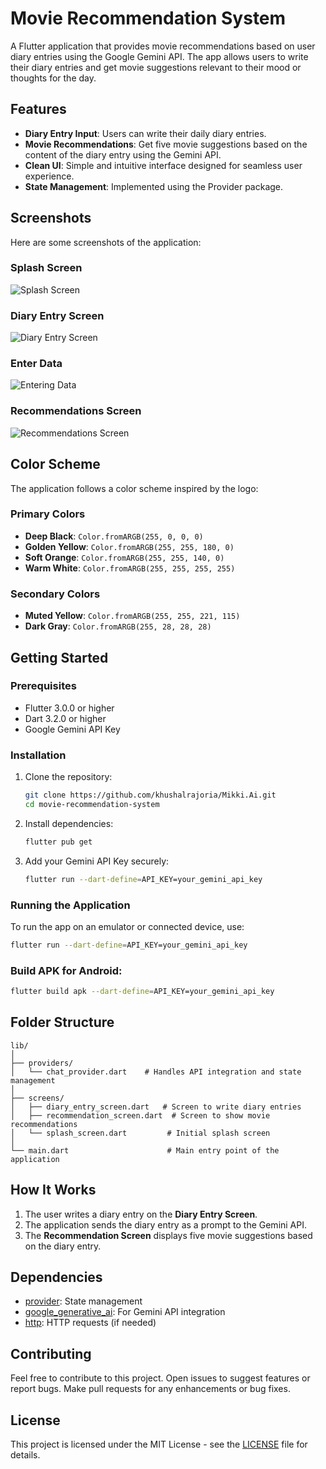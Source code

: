 # Movie Recommendation System

A Flutter application that provides movie recommendations based on user diary entries using the Google Gemini API. The app allows users to write their diary entries and get movie suggestions relevant to their mood or thoughts for the day.

## Features
- **Diary Entry Input**: Users can write their daily diary entries.
- **Movie Recommendations**: Get five movie suggestions based on the content of the diary entry using the Gemini API.
- **Clean UI**: Simple and intuitive interface designed for seamless user experience.
- **State Management**: Implemented using the Provider package.

## Screenshots
Here are some screenshots of the application:

### Splash Screen
![Splash Screen](https://github.com/khushalrajoria/Mikki.Ai/blob/main/screenshots/splash_screen.png)

### Diary Entry Screen
![Diary Entry Screen](https://github.com/khushalrajoria/Mikki.Ai/blob/main/screenshots/dairy_screen.png)

### Enter Data
![Entering Data](https://github.com/khushalrajoria/Mikki.Ai/blob/main/screenshots/add%20data.png)

### Recommendations Screen
![Recommendations Screen](https://github.com/khushalrajoria/Mikki.Ai/blob/main/screenshots/movies.png)

## Color Scheme
The application follows a color scheme inspired by the logo:

### Primary Colors
- **Deep Black**: `Color.fromARGB(255, 0, 0, 0)`
- **Golden Yellow**: `Color.fromARGB(255, 255, 180, 0)`
- **Soft Orange**: `Color.fromARGB(255, 255, 140, 0)`
- **Warm White**: `Color.fromARGB(255, 255, 255, 255)`

### Secondary Colors
- **Muted Yellow**: `Color.fromARGB(255, 255, 221, 115)`
- **Dark Gray**: `Color.fromARGB(255, 28, 28, 28)`

## Getting Started

### Prerequisites
- Flutter 3.0.0 or higher
- Dart 3.2.0 or higher
- Google Gemini API Key

### Installation

1. Clone the repository:
    ```bash
    git clone https://github.com/khushalrajoria/Mikki.Ai.git
    cd movie-recommendation-system
    ```

2. Install dependencies:
    ```bash
    flutter pub get
    ```

3. Add your Gemini API Key securely:
    ```bash
    flutter run --dart-define=API_KEY=your_gemini_api_key
    ```

### Running the Application
To run the app on an emulator or connected device, use:
```bash
flutter run --dart-define=API_KEY=your_gemini_api_key
```

### Build APK for Android:
```bash
flutter build apk --dart-define=API_KEY=your_gemini_api_key
```

## Folder Structure

```
lib/
│
├── providers/
│   └── chat_provider.dart    # Handles API integration and state management
│
├── screens/
│   ├── diary_entry_screen.dart   # Screen to write diary entries
│   ├── recommendation_screen.dart  # Screen to show movie recommendations
│   └── splash_screen.dart         # Initial splash screen
│
└── main.dart                      # Main entry point of the application
```

## How It Works
1. The user writes a diary entry on the **Diary Entry Screen**.
2. The application sends the diary entry as a prompt to the Gemini API.
3. The **Recommendation Screen** displays five movie suggestions based on the diary entry.

## Dependencies
- [provider](https://pub.dev/packages/provider): State management
- [google_generative_ai](https://pub.dev/packages/google_generative_ai): For Gemini API integration
- [http](https://pub.dev/packages/http): HTTP requests (if needed)

## Contributing
Feel free to contribute to this project. Open issues to suggest features or report bugs. Make pull requests for any enhancements or bug fixes.

## License
This project is licensed under the MIT License - see the [LICENSE](LICENSE) file for details.
